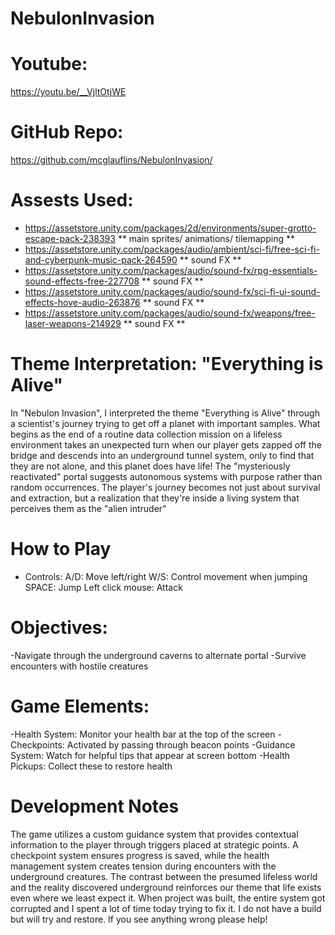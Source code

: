 # NebulonInvasion

# Youtube:
https://youtu.be/__VjltOtjWE

# GitHub Repo:
https://github.com/mcglauflins/NebulonInvasion/

# Assests Used:
- https://assetstore.unity.com/packages/2d/environments/super-grotto-escape-pack-238393 ** main sprites/ animations/ tilemapping **
- https://assetstore.unity.com/packages/audio/ambient/sci-fi/free-sci-fi-and-cyberpunk-music-pack-264590 ** sound FX **
- https://assetstore.unity.com/packages/audio/sound-fx/rpg-essentials-sound-effects-free-227708 ** sound FX **
- https://assetstore.unity.com/packages/audio/sound-fx/sci-fi-ui-sound-effects-hove-audio-263876 ** sound FX **
- https://assetstore.unity.com/packages/audio/sound-fx/weapons/free-laser-weapons-214929 ** sound FX **

# Theme Interpretation: "Everything is Alive"
In "Nebulon Invasion", I interpreted the theme "Everything is Alive" through a scientist's journey trying to get off a planet with important samples. What begins as the end of a routine data collection mission on a lifeless environment takes an unexpected turn when our player gets zapped off the bridge and descends into an underground tunnel system, only to find that they are not alone, and this planet does have life! The "mysteriously reactivated" portal suggests autonomous systems with purpose rather than random occurrences. The player's journey becomes not just about survival and extraction, but a realization that they're inside a living system that perceives them as the "alien intruder"

# How to Play
- Controls:
  A/D: Move left/right 
  W/S: Control movement when jumping
  SPACE: Jump
  Left click mouse: Attack

# Objectives:
  -Navigate through the underground caverns to alternate portal
  -Survive encounters with hostile creatures

# Game Elements:
  -Health System: Monitor your health bar at the top of the screen
  -Checkpoints: Activated by passing through beacon points
  -Guidance System: Watch for helpful tips that appear at screen bottom
  -Health Pickups: Collect these to restore health

# Development Notes
The game utilizes a custom guidance system that provides contextual information to the player through triggers placed at strategic points. A checkpoint system ensures progress is saved, while the health management system creates tension during encounters with the underground creatures. The contrast between the presumed lifeless world and the reality discovered underground reinforces our theme that life exists even where we least expect it. When project was built, the entire system got corrupted and I spent a lot of time today trying to fix it. I do not have a build but will try and restore. If you see anything wrong please help! 

